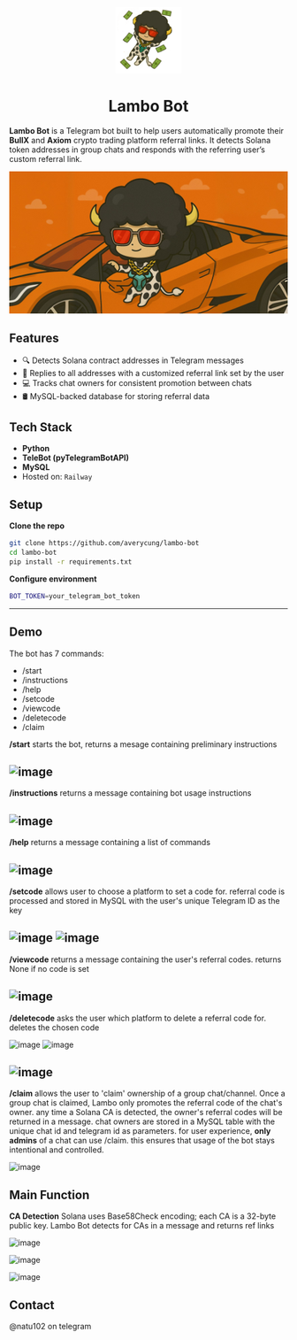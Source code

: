 <p align="center">
  <img src="assets/icon3.png" alt="Lambo Bot Icon" width="120"/>
</p>
<h1 align="center">Lambo Bot</h1>

**Lambo Bot** is a Telegram bot built to help users automatically promote their **BullX** and **Axiom** crypto trading platform referral links. It detects Solana token addresses in group chats and responds with the referring user’s custom referral link.

<p align="center">
  <img src="assets/banner.jpeg" alt="Lambo Bot Icon" width="800"/>
</p>

## Features 
- 🔍 Detects Solana contract addresses in Telegram messages
- 💭 Replies to all addresses with a customized referral link set by the user
- 💻 Tracks chat owners for consistent promotion between chats
- 🛢️ MySQL-backed database for storing referral data

## Tech Stack
- **Python**  
- **TeleBot (pyTelegramBotAPI)**  
- **MySQL**  
- Hosted on: `Railway`

## Setup

**Clone the repo**
```bash
git clone https://github.com/averycung/lambo-bot
cd lambo-bot
pip install -r requirements.txt
```
**Configure environment**
```bash
BOT_TOKEN=your_telegram_bot_token
```
---

## Demo
The bot has 7 commands:
* /start
* /instructions
* /help
* /setcode
* /viewcode
* /deletecode
* /claim

**/start**
starts the bot, returns a mesage containing preliminary instructions

![image](https://github.com/user-attachments/assets/07ae470a-4716-4938-9b51-0dec74f0696c)
-------

**/instructions**
returns a message containing bot usage instructions

![image](https://github.com/user-attachments/assets/5bbd2eaa-26e6-48fd-a7d6-98cc61acd73c)
-------
**/help**
returns a message containing a list of commands

![image](https://github.com/user-attachments/assets/134c7a7e-ac7f-49d2-a38a-ea91364d258e)
-------
**/setcode**
allows user to choose a platform to set a code for. referral code is processed and stored in MySQL with the user's unique Telegram ID as the key

![image](https://github.com/user-attachments/assets/1fc2b4b1-fb5c-4b0b-811c-ba5b16ed7a85)
![image](https://github.com/user-attachments/assets/ffed676e-953b-4abb-8b4a-5c2c45ddaca8)
-------
**/viewcode**
returns a message containing the user's referral codes. returns None if no code is set

![image](https://github.com/user-attachments/assets/93fc7842-3a0f-4af2-9001-060889f6b2c2)
-------
**/deletecode**
asks the user which platform to delete a referral code for. deletes the chosen code

![image](https://github.com/user-attachments/assets/f13ae279-eea6-4ecc-a69d-1cc4246277df)
![image](https://github.com/user-attachments/assets/94fbee9b-c6e6-43bc-890d-b41f698b3b8d)

![image](https://github.com/user-attachments/assets/c7e682d2-9931-4611-8255-e10a4dd38e42)
-------
**/claim**
allows the user to 'claim' ownership of a group chat/channel. Once a group chat is claimed, Lambo only promotes the referral code of the chat's owner. any time a Solana CA is detected, the owner's referral codes will be returned in a message.
chat owners are stored in a MySQL table with the unique chat id and telegram id as parameters. for user experience, **only admins** of a chat can use /claim. this ensures that usage of the bot stays intentional and controlled.

![image](https://github.com/user-attachments/assets/e7a94072-2bda-4717-ad33-3598c645290c)

## Main Function
**CA Detection**
Solana uses Base58Check encoding; each CA is a 32-byte public key. Lambo Bot detects for CAs in a message and returns ref links

![image](https://github.com/user-attachments/assets/0e1380a2-28fd-4b4a-ab43-4311830c365e)

![image](https://github.com/user-attachments/assets/d9e52597-8fc2-4d66-bcad-b64a02617d73)

![image](https://github.com/user-attachments/assets/679e6588-0593-4822-b8a1-72103d71fc8f)

## Contact
@natu102 on telegram


